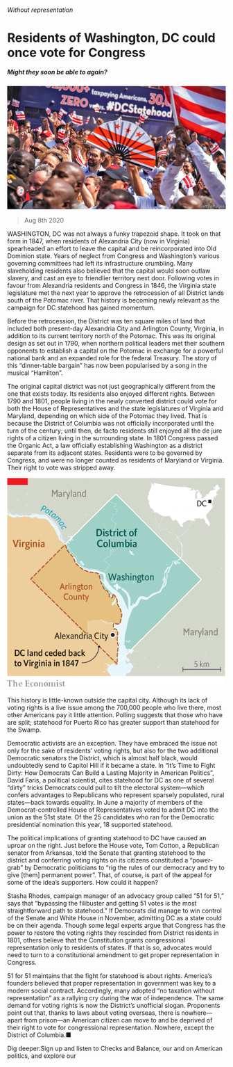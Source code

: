 ###### Without representation

# Residents of Washington, DC could once vote for Congress 

##### Might they soon be able to again? 

![image](images/20200808_USP504.jpg) 

> Aug 8th 2020 

WASHINGTON, DC was not always a funky trapezoid shape. It took on that form in 1847, when residents of Alexandria City (now in Virginia) spearheaded an effort to leave the capital and be reincorporated into Old Dominion state. Years of neglect from Congress and Washington’s various governing committees had left its infrastructure crumbling. Many slaveholding residents also believed that the capital would soon outlaw slavery, and cast an eye to friendlier territory next door. Following votes in favour from Alexandria residents and Congress in 1846, the Virginia state legislature met the next year to approve the retrocession of all District lands south of the Potomac river. That history is becoming newly relevant as the campaign for DC statehood has gained momentum.

Before the retrocession, the District was ten square miles of land that included both present-day Alexandria City and Arlington County, Virginia, in addition to its current territory north of the Potomac. This was its original design as set out in 1790, when northern political leaders met their southern opponents to establish a capital on the Potomac in exchange for a powerful national bank and an expanded role for the federal Treasury. The story of this “dinner-table bargain” has now been popularised by a song in the musical “Hamilton”.


The original capital district was not just geographically different from the one that exists today. Its residents also enjoyed different rights. Between 1790 and 1801, people living in the newly converted district could vote for both the House of Representatives and the state legislatures of Virginia and Maryland, depending on which side of the Potomac they lived. That is because the District of Columbia was not officially incorporated until the turn of the century; until then, de facto residents still enjoyed all the de jure rights of a citizen living in the surrounding state. In 1801 Congress passed the Organic Act, a law officially establishing Washington as a district separate from its adjacent states. Residents were to be governed by Congress, and were no longer counted as residents of Maryland or Virginia. Their right to vote was stripped away.

![image](images/20200808_USM943.png) 


This history is little-known outside the capital city. Although its lack of voting rights is a live issue among the 700,000 people who live there, most other Americans pay it little attention. Polling suggests that those who have are split; statehood for Puerto Rico has greater support than statehood for the Swamp.

Democratic activists are an exception. They have embraced the issue not only for the sake of residents’ voting rights, but also for the two additional Democratic senators the District, which is almost half black, would undoubtedly send to Capitol Hill if it became a state. In “It’s Time to Fight Dirty: How Democrats Can Build a Lasting Majority in American Politics”, David Faris, a political scientist, cites statehood for DC as one of several “dirty” tricks Democrats could pull to tilt the electoral system—which confers advantages to Republicans who represent sparsely populated, rural states—back towards equality. In June a majority of members of the Democrat-controlled House of Representatives voted to admit DC into the union as the 51st state. Of the 25 candidates who ran for the Democratic presidential nomination this year, 18 supported statehood.

The political implications of granting statehood to DC have caused an uproar on the right. Just before the House vote, Tom Cotton, a Republican senator from Arkansas, told the Senate that granting statehood to the district and conferring voting rights on its citizens constituted a “power-grab” by Democratic politicians to “rig the rules of our democracy and try to give [them] permanent power”. That, of course, is part of the appeal for some of the idea’s supporters. How could it happen?

Stasha Rhodes, campaign manager of an advocacy group called “51 for 51,” says that “bypassing the filibuster and getting 51 votes is the most straightforward path to statehood.” If Democrats did manage to win control of the Senate and White House in November, admitting DC as a state could be on their agenda. Though some legal experts argue that Congress has the power to restore the voting rights they rescinded from District residents in 1801, others believe that the Constitution grants congressional representation only to residents of states. If that is so, advocates would need to turn to a constitutional amendment to get proper representation in Congress.

51 for 51 maintains that the fight for statehood is about rights. America’s founders believed that proper representation in government was key to a modern social contract. Accordingly, many adopted “no taxation without representation” as a rallying cry during the war of independence. The same demand for voting rights is now the District’s unofficial slogan. Proponents point out that, thanks to laws about voting overseas, there is nowhere—apart from prison—an American citizen can move to and be deprived of their right to vote for congressional representation. Nowhere, except the District of Columbia.■

Dig deeper:Sign up and listen to Checks and Balance, our  and  on American politics, and explore our 

